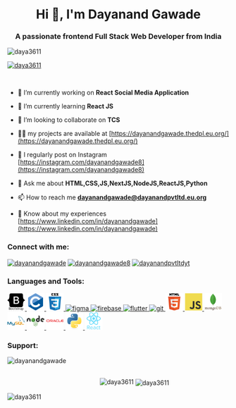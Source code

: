 <h1 align="center">Hi 👋, I'm Dayanand Gawade</h1>
<h3 align="center">A passionate frontend Full Stack Web Developer from India</h3>

<p align="left"> <img src="https://komarev.com/ghpvc/?username=daya3611&label=Profile%20views&color=0e75b6&style=flat" alt="daya3611" /> </p>

<p align="left"> <a href="https://github.com/ryo-ma/github-profile-trophy"><img src="https://github-profile-trophy.vercel.app/?username=daya3611" alt="daya3611" /></a> </p>

<p align="left"> <a href="https://twitter.com/" target="blank"><img src="https://img.shields.io/twitter/follow/?logo=twitter&style=for-the-badge" alt="" /></a> </p>

- 🔭 I’m currently working on **React Social Media Application**

- 🌱 I’m currently learning **React JS**

- 👯 I’m looking to collaborate on **TCS**

- 👨‍💻 my projects are available at [https://dayanandgawade.thedpl.eu.org/](https://dayanandgawade.thedpl.eu.org/)

- 📝 I regularly post on Instagram [https://instagram.com/dayanandgawade8](https://instagram.com/dayanandgawade8)

- 💬 Ask me about **HTML,CSS,JS,NextJS,NodeJS,ReactJS,Python**

- 📫 How to reach me **dayanandgawade@dayanandpvtltd.eu.org**

- 📄 Know about my experiences [https://www.linkedin.com/in/dayanandgawade](https://www.linkedin.com/in/dayanandgawade)

<h3 align="left">Connect with me:</h3>
<p align="left">
<a href="https://linkedin.com/in/dayanandgawade" target="blank"><img align="center" src="https://raw.githubusercontent.com/rahuldkjain/github-profile-readme-generator/master/src/images/icons/Social/linked-in-alt.svg" alt="dayanandgawade" height="30" width="40" /></a>
<a href="https://instagram.com/dayanandgawade8" target="blank"><img align="center" src="https://raw.githubusercontent.com/rahuldkjain/github-profile-readme-generator/master/src/images/icons/Social/instagram.svg" alt="dayanandgawade8" height="30" width="40" /></a>
<a href="https://www.youtube.com/c/dayanandpvtltdyt" target="blank"><img align="center" src="https://raw.githubusercontent.com/rahuldkjain/github-profile-readme-generator/master/src/images/icons/Social/youtube.svg" alt="dayanandpvtltdyt" height="30" width="40" /></a>
</p>

<h3 align="left">Languages and Tools:</h3>
<p align="left"> <a href="https://getbootstrap.com" target="_blank" rel="noreferrer"> <img src="https://raw.githubusercontent.com/devicons/devicon/master/icons/bootstrap/bootstrap-plain-wordmark.svg" alt="bootstrap" width="40" height="40"/> </a> <a href="https://www.cprogramming.com/" target="_blank" rel="noreferrer"> <img src="https://raw.githubusercontent.com/devicons/devicon/master/icons/c/c-original.svg" alt="c" width="40" height="40"/> </a> <a href="https://www.w3schools.com/css/" target="_blank" rel="noreferrer"> <img src="https://raw.githubusercontent.com/devicons/devicon/master/icons/css3/css3-original-wordmark.svg" alt="css3" width="40" height="40"/> </a> <a href="https://www.figma.com/" target="_blank" rel="noreferrer"> <img src="https://www.vectorlogo.zone/logos/figma/figma-icon.svg" alt="figma" width="40" height="40"/> </a> <a href="https://firebase.google.com/" target="_blank" rel="noreferrer"> <img src="https://www.vectorlogo.zone/logos/firebase/firebase-icon.svg" alt="firebase" width="40" height="40"/> </a> <a href="https://flutter.dev" target="_blank" rel="noreferrer"> <img src="https://www.vectorlogo.zone/logos/flutterio/flutterio-icon.svg" alt="flutter" width="40" height="40"/> </a> <a href="https://git-scm.com/" target="_blank" rel="noreferrer"> <img src="https://www.vectorlogo.zone/logos/git-scm/git-scm-icon.svg" alt="git" width="40" height="40"/> </a> <a href="https://www.w3.org/html/" target="_blank" rel="noreferrer"> <img src="https://raw.githubusercontent.com/devicons/devicon/master/icons/html5/html5-original-wordmark.svg" alt="html5" width="40" height="40"/> </a> <a href="https://developer.mozilla.org/en-US/docs/Web/JavaScript" target="_blank" rel="noreferrer"> <img src="https://raw.githubusercontent.com/devicons/devicon/master/icons/javascript/javascript-original.svg" alt="javascript" width="40" height="40"/> </a> <a href="https://www.mongodb.com/" target="_blank" rel="noreferrer"> <img src="https://raw.githubusercontent.com/devicons/devicon/master/icons/mongodb/mongodb-original-wordmark.svg" alt="mongodb" width="40" height="40"/> </a> <a href="https://www.mysql.com/" target="_blank" rel="noreferrer"> <img src="https://raw.githubusercontent.com/devicons/devicon/master/icons/mysql/mysql-original-wordmark.svg" alt="mysql" width="40" height="40"/> </a> <a href="https://nodejs.org" target="_blank" rel="noreferrer"> <img src="https://raw.githubusercontent.com/devicons/devicon/master/icons/nodejs/nodejs-original-wordmark.svg" alt="nodejs" width="40" height="40"/> </a> <a href="https://www.oracle.com/" target="_blank" rel="noreferrer"> <img src="https://raw.githubusercontent.com/devicons/devicon/master/icons/oracle/oracle-original.svg" alt="oracle" width="40" height="40"/> </a> <a href="https://www.python.org" target="_blank" rel="noreferrer"> <img src="https://raw.githubusercontent.com/devicons/devicon/master/icons/python/python-original.svg" alt="python" width="40" height="40"/> </a> <a href="https://reactjs.org/" target="_blank" rel="noreferrer"> <img src="https://raw.githubusercontent.com/devicons/devicon/master/icons/react/react-original-wordmark.svg" alt="react" width="40" height="40"/> </a> </p>

<h3 align="left">Support:</h3>
<p><a href="https://www.buymeacoffee.com/dayanandgawade"> <img align="left" src="https://cdn.buymeacoffee.com/buttons/v2/default-yellow.png" height="50" width="210" alt="dayanandgawade" /></a></p><br><br>

<p><img align="left" src="https://github-readme-stats.vercel.app/api/top-langs?username=daya3611&show_icons=true&locale=en&layout=compact" alt="daya3611" /></p>

<p>&nbsp;<img align="center" src="https://github-readme-stats.vercel.app/api?username=daya3611&show_icons=true&locale=en" alt="daya3611" /></p>

<p><img align="center" src="https://github-readme-streak-stats.herokuapp.com/?user=daya3611&" alt="daya3611" /></p>
